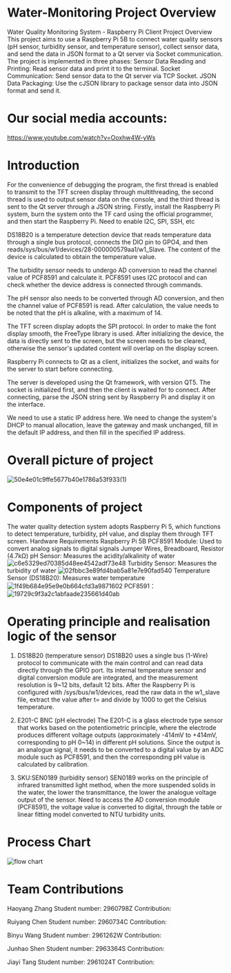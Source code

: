# Water-Monitoring Project Overview 

Water Quality Monitoring System - Raspberry Pi Client Project Overview This project aims to use a Raspberry Pi 5B to connect water quality sensors (pH sensor, turbidity sensor, and temperature sensor), collect sensor data, and send the data in JSON format to a Qt server via Socket communication. The project is implemented in three phases:
Sensor Data Reading and Printing: Read sensor data and print it to the terminal.
Socket Communication: Send sensor data to the Qt server via TCP Socket.
JSON Data Packaging: Use the cJSON library to package sensor data into JSON format and send it.

# Our social media accounts:
https://www.youtube.com/watch?v=Ooxhw4W-yWs

# Introduction

For the convenience of debugging the program, the first thread is enabled to transmit to the TFT screen display through multithreading, the second thread is used to output sensor data on the console, and the third thread is sent to the Qt server through a JSON string.
Firstly, install the Raspberry Pi system, burn the system onto the TF card using the official programmer, and then start the Raspberry Pi. Need to enable I2C, SPI, SSH, etc

DS18B20 is a temperature detection device that reads temperature data through a single bus protocol, connects the DIO pin to GPO4, and then reads/sys/bus/w1/devices/28-000000579aa1/w1_Slave. The content of the device is calculated to obtain the temperature value.

The turbidity sensor needs to undergo AD conversion to read the channel value of PCF8591 and calculate it. PCF8591 uses I2C protocol and can check whether the device address is connected through commands.

The pH sensor also needs to be converted through AD conversion, and then the channel value of PCF8591 is read. After calculation, the value needs to be noted that the pH is alkaline, with a maximum of 14.

The TFT screen display adopts the SPI protocol. In order to make the font display smooth, the FreeType library is used. After initializing the device, the data is directly sent to the screen, but the screen needs to be cleared, otherwise the sensor's updated content will overlap on the display screen.

Raspberry Pi connects to Qt as a client, initializes the socket, and waits for the server to start before connecting.

The server is developed using the Qt framework, with version QT5. The socket is initialized first, and then the client is waited for to connect. After connecting, parse the JSON string sent by Raspberry Pi and display it on the interface.

We need to use a static IP address here. We need to change the system's DHCP to manual allocation, leave the gateway and mask unchanged, fill in the default IP address, and then fill in the specified IP address.


# Overall picture of project
![50e4e01c9ffe5677b40e1786a53f933(1)](https://github.com/user-attachments/assets/d5941572-d77e-4d71-8b64-4c6b96b15a7e)
# Components of project 
The water quality detection system adopts Raspberry Pi 5, which functions to detect temperature, turbidity, pH value, and display them through TFT screen.
Hardware Requirements Raspberry Pi 5B
PCF8591 Module: Used to convert analog signals to digital signals
Jumper Wires, Breadboard, Resistor (4.7kΩ)
pH Sensor: Measures the acidity/alkalinity of water
![c6e5329ed70385d48ee4542adf73e48](https://github.com/user-attachments/assets/437c451b-59bb-4119-8ec6-2daaf720ab05)
Turbidity Sensor: Measures the turbidity of water
![02fbbc3e89fd4bab5a81e7e90fad540](https://github.com/user-attachments/assets/b61f7d3f-282b-4bd9-97ba-4c1093b6191d)
Temperature Sensor (DS18B20): Measures water temperature
![1f49b684e95e9e0b664cfd3a9871602](https://github.com/user-attachments/assets/d508750d-787a-474a-b918-28c4fbd435f7)
PCF8591：
![19729c9f3a2c1abfaade235661d40ab](https://github.com/user-attachments/assets/19c434bb-860c-401d-890d-76d1b494f9bb)

# Operating principle and realisation logic of the sensor 

1. DS18B20 (temperature sensor) 
DS18B20 uses a single bus (1-Wire) protocol to communicate with the main control and can read data directly through the GPIO port. Its internal temperature sensor and digital conversion module are integrated, and the measurement resolution is 9~12 bits, default 12 bits. After the Raspberry Pi is configured with /sys/bus/w1/devices, read the raw data in the w1_slave file, extract the value after t= and divide by 1000 to get the Celsius temperature.

2. E201-C BNC (pH electrode) 
The E201-C is a glass electrode type sensor that works based on the potentiometric principle, where the electrode produces different voltage outputs (approximately -414mV to +414mV, corresponding to pH 0~14) in different pH solutions. Since the output is an analogue signal, it needs to be converted to a digital value by an ADC module such as PCF8591, and then the corresponding pH value is calculated by calibration. 

3. SKU:SEN0189 (turbidity sensor) 
SEN0189 works on the principle of infrared transmitted light method, when the more suspended solids in the water, the lower the transmittance, the lower the analogue voltage output of the sensor. Need to access the AD conversion module (PCF8591), the voltage value is converted to digital, through the table or linear fitting model converted to NTU turbidity units. 

# Process Chart
![flow chart](https://github.com/user-attachments/assets/297fcfe7-f17d-4489-b724-0cd23fd9fe1a)


# Team Contributions

Haoyang Zhang
Student number: 2960798Z
Contribution:


Ruiyang Chen
Student number: 2960734C
Contribution:



Binyu Wang
Student number: 2961262W
Contribution:


Junhao Shen
Student number: 2963364S
Contribution:

Jiayi Tang
Student number: 2961024T
Contribution:









